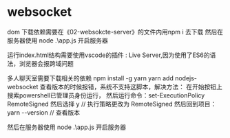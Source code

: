 # websocket
dom
下载依赖需要在《02-websokcte-server》的文件内用npm i 去下载
然后在服务器使用 node .\app.js  开启服务器

运行index.html结构需要使用vscode的插件 : Live Server,因为使用了ES6的语法，浏览器会报跨域问题

多人聊天室需要下载相关的依赖
 npm install -g yarn
 yarn add nodejs-websocket 
 查看版本的时候报错，系统不支持这脚本，解决方法：
 在开始按钮上搜索powershell已管理员身份运行，
 然后运行命令：set-ExecutionPolicy RemoteSigned
 然后选择 y     //  执行策略更改为 RemoteSigned
 然后回到项目：
 yarn --version      // 查看版本
 
然后在服务器使用 node .\app.js  开启服务器